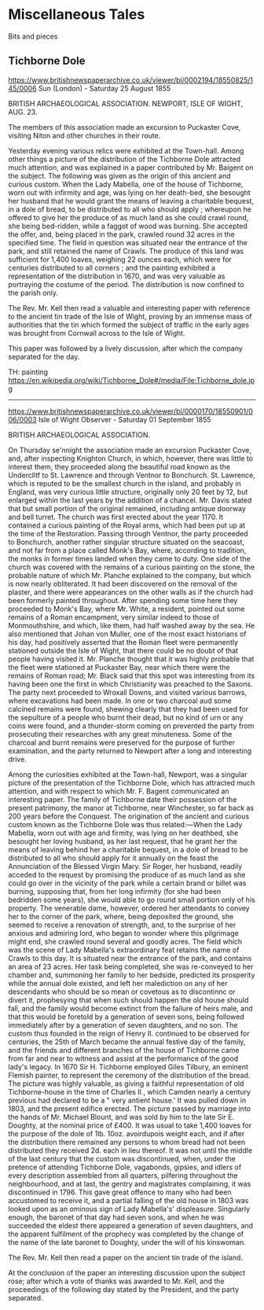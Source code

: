 # Miscellaneous Tales

Bits and pieces

## Tichborne Dole

https://www.britishnewspaperarchive.co.uk/viewer/bl/0002194/18550825/145/0006
Sun (London) - Saturday 25 August 1855

BRITISH ARCHAEOLOGICAL ASSOCIATION. NEWPORT, ISLE OF WIGHT, AUG. 23.

The members of this association made an excursion to Puckaster Cove, visiting Niton and other churches in their route. 

Yesterday evening various relics were exhibited at the Town-hall. Among other things a picture of the distribution of the Tichborne Dole attracted much attention, and was explained in a paper contributed by Mr. Baigent on the subject. The following was given as the origin of this ancient and curious custom. When the Lady Mabella, one of the house of Tichborne, worn out with infirmity and age, was lying on her death-bed, she besought her husband that he would grant the means of leaving a charitable bequest, in a dole of bread, to be distributed to all who should apply ; whereupon he offered to give her the produce of as much land as she could crawl round, she being bed-ridden, while a faggot of wood was burning. She accepted the offer, and, being placed in the park, crawled round 32 acres in the specified time. The field in question was situated near the entrance of the park, and still retained the name of Crawls. The produce of this land was sufficient for 1,400 loaves, weighing 22 ounces each, which were for centuries distributed to all corners ; and the painting exhibited a representation of the distribution in 1670, and was very valuable as portraying the costume of the period. The distribution is now confined to the parish only.

The Rev. Mr. Kell then read a valuable and interesting paper with reference to the ancient tin trade of the Isle of Wight, proving by an immense mass of authorities that the tin which formed the subject of traffic in the early ages was brought from Cornwall across to the Isle of Wight.

This paper was followed by a lively discussion, after which the company separated for the day.


TH: painting https://en.wikipedia.org/wiki/Tichborne_Dole#/media/File:Tichborne_dole.jpg


---
https://www.britishnewspaperarchive.co.uk/viewer/bl/0000170/18550901/006/0003
Isle of Wight Observer - Saturday 01 September 1855

BRITISH ARCHAEOLOGICAL ASSOCIATION.

On Thursday se'nnight the association made an excursion Puckaster Cove, and, after inspecting Knighton Church, in which, however, there was little to interest them, they proceeded along the beautiful road known as the Underclltf to St. Lawrence and through Ventnor to Bonchurch. St. Lawrence, which is reputed to be the smallest church in the island, and probably in England, was very curious little structure, originally only 20 feet by 12, but enlarged within the last years by the addition of a chancel. Mr. Davis stated that but small portion of the original remained, including antique doorway and bell turret. The church was first erected about the year 1170. It contained a curious painting of the Royal arms, which had been put up at the time of the Restoration. Passing through Ventnor, the party proceeded to Bonchurch, another rather singular structure situated on the seacoast, and not far from a place called Monk's Bay, where, according to tradition, the monks in former times landed when they came to duty. One side of the church was covered with the remains of a curious painting on the stone, the probable nature of which Mr. Planche explained to the company, but which is now nearly obliterated. It had been discovered on the removal of the plaster, and there were appearances on the other walls as if the church had been formerly painted throughout. After spending some time here they proceeded to Monk's Bay, where Mr. White, a resident, pointed out some remains of a Roman encampment, very similar indeed to those of Monmouthshire, and which, like them, had half washed away by the sea. He also mentioned that Johan von Muller, one of the most exact historians of his day, had positively asserted that the Roman fleet were permanently stationed outside the Isle of Wight, that there could be no doubt of that people having visited it. Mr. Planche thought that it was highly probable that the fleet were stationed at Puckaster Bay, near which there were the remains of Roman road; Mr. Black said that this spot was interesting from its having been one the first in which Christianity was preached to the Saxons. The party next proceeded to Wroxall Downs, and visited various barrows, where excavations had been made. In one or two charcoal aud some calcined remains were found, shewing clearly that they had been used for the sepulture of a people who burnt their dead, but no kind of urn or any coins were found, and a thunder-storm coming on prevented the party from prosecuting their researches with any great minuteness. Some of the charcoal and burnt remains were preserved for the purpose of further examination, and the party returned to Newport after a long and interesting drive.

Among the curiosities exhibited at the Town-hall, Newport, was a singular picture of the presentation of the Tichborne Dole, which has attracted much attention, and with respect to which Mr. F. Bagent communicated an interesting paper. The family of Tichborne date their possession of the present patrimony, the manor at Tichborne, near Winchester, so far back as 200 years before the Conquest. The origination of the ancient and curious custom known as the Tichborne Dole was thus related:—When the Lady Mabella, worn out with age and firmity, was lying on her deathbed, she besought her loving husband, as her last request, that he grant her the means of leaving behind her a charitable bequest, in a dole of bread to be distributed to all who should apply for it annually on the feast the Annunciation of the Blessed Virgin Mary. Sir Roger, her husband, readily acceded to the request by promising the produce of as much land as she could go over in the vicinity of the park while a certain brand or billet was burning, supposing that, from her long infirmity (for she had been bedridden some years), she would able to go round small portion only of his property. The venerable dame, however, ordered her attendants to convey her to the corner of the park, where, being deposited the ground, she seemed to receive a renovation of strength, and, to the surprise of her anxious and admiring lord, who began to wonder where this pilgrimage might end, she crawled round several and goodly acres. The field which was the scene of Lady Mabella's extraordinary feat retains the name of Crawls to this day. It is situated near the entrance of the park, and contains an area of 23 acres. Her task being completed, she was re-conveyed to her chamber and, summoning her family to her bedside, predicted its prosperity while the annual dole existed, and left her malediction on any of her descendants who should be so mean or covetous as to discontinnc or divert it, prophesying that when such should happen the old house should fall, and the family would become extinct from the failure of heirs male, and that this would be foretold by a generation of seven sons, being followed immediately after by a generation of seven daughters, and no son. The custom thus founded in the reign of Henry II. continued to be observed for centuries, the 25th of March became the annual festive day of the family, and the friends and different branches of the house of Tichborne came from far and near to witness and assist at the performance of the good lady's legacy. In 1670 Sir H. Tichborne employed Giles Tilbury, an eminent Flemish painter, to represent the ceremony of the distribution of the bread. The picture was highly valuable, as giving a faithful representation of old Tichborne-house in the time of Charles II., which Camden nearly a century previous had declared to be a " very antient house.' It was pulled down in 1803, and the present edifice erected. The picture passed by marriage into the hands of Mr. Michael Blount, and was sold by him to the late Sir E. Doughty, at the nominal price of £400. It was usual to take 1,400 loaves for the purpose of the dole of 1lb. 10oz. avoirdupois weight each, and if after the distribution there remained any persons to whom bread had not been distributed they received 2d. each in lieu thereof. It was not until the middle of the last century that the custom was discontinued, when, under the pretence of attending Tichborne Dole, vagabonds, gipsies, and idlers of every description assembled from all quarters, pilfering throughout the neighbourhood, and at last, the gentry and magistrates complaining, it was discontinued in 1796. This gave great offence to many who had been accustomed to receive it, and a partial falling of the old house in 1803 was looked upon as an ominous sign of Lady Mabella's' displeasure. Singularly enough, the baronet of that day had seven sons, and when he was succeeded the eldest there appeared a generation of seven daughters, and the apparent fulfilment of the prophecy was completed by the change of the name of the late baronet to Doughty, under the will of his kinswoman.

The Rev. Mr. Kell then read a paper on the ancient tin trade of the island.

At the conclusion of the paper an interesting discussion upon the subject rose; after which a vote of thanks was awarded to Mr. Kell, and the proceedings of the following day stated by the President, and the party separated.

